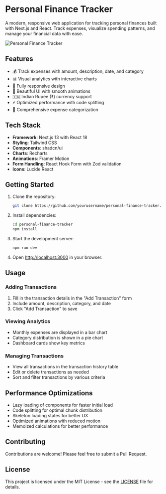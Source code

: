 # Personal Finance Tracker

A modern, responsive web application for tracking personal finances built with Next.js and React. Track expenses, visualize spending patterns, and manage your financial data with ease.

![Personal Finance Tracker](https://github.com/yourusername/personal-finance-tracker/raw/main/screenshot.png)

## Features

- 💰 Track expenses with amount, description, date, and category
- 📊 Visual analytics with interactive charts
- 📱 Fully responsive design
- 🎨 Beautiful UI with smooth animations
- 🇮🇳 Indian Rupee (₹) currency support
- ⚡ Optimized performance with code splitting
- 🎯 Comprehensive expense categorization

## Tech Stack

- **Framework**: Next.js 13 with React 18
- **Styling**: Tailwind CSS
- **Components**: shadcn/ui
- **Charts**: Recharts
- **Animations**: Framer Motion
- **Form Handling**: React Hook Form with Zod validation
- **Icons**: Lucide React

## Getting Started

1. Clone the repository:
   ```bash
   git clone https://github.com/yourusername/personal-finance-tracker.git
   ```

2. Install dependencies:
   ```bash
   cd personal-finance-tracker
   npm install
   ```

3. Start the development server:
   ```bash
   npm run dev
   ```

4. Open [http://localhost:3000](http://localhost:3000) in your browser.

## Usage

### Adding Transactions
1. Fill in the transaction details in the "Add Transaction" form
2. Include amount, description, category, and date
3. Click "Add Transaction" to save

### Viewing Analytics
- Monthly expenses are displayed in a bar chart
- Category distribution is shown in a pie chart
- Dashboard cards show key metrics

### Managing Transactions
- View all transactions in the transaction history table
- Edit or delete transactions as needed
- Sort and filter transactions by various criteria

## Performance Optimizations

- Lazy loading of components for faster initial load
- Code splitting for optimal chunk distribution
- Skeleton loading states for better UX
- Optimized animations with reduced motion
- Memoized calculations for better performance

## Contributing

Contributions are welcome! Please feel free to submit a Pull Request.

## License

This project is licensed under the MIT License - see the [LICENSE](LICENSE) file for details.